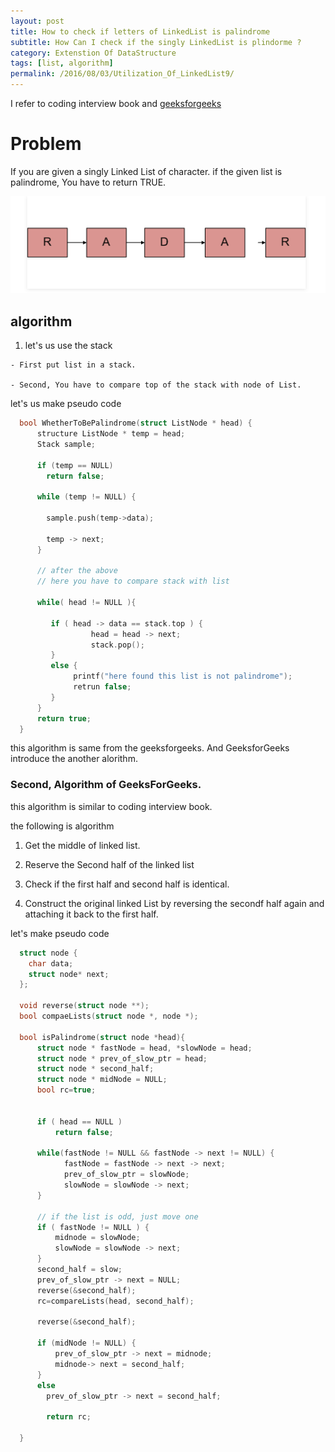 ```yaml
---
layout: post
title: How to check if letters of LinkedList is palindrome
subtitle: How Can I check if the singly LinkedList is plindorme ?
category: Extenstion Of DataStructure
tags: [list, algorithm]
permalink: /2016/08/03/Utilization_Of_LinkedList9/
---
```


I refer to coding interview book and [geeksforgeeks](http://www.geeksforgeeks.org/function-to-check-if-a-singly-linked-list-is-palindrome/)

# Problem 

If you are given a singly Linked List of character. if the given list is palindrome, You have to return TRUE.

![palindrome](/img/Image/CodingInterview/ExtensionOfDataStructure/2016-08-03-Utilization_Of_LinkedList9/palindrome.png)

## algorithm

  1) let's us use the stack 
  
    - First put list in a stack. 
    
    - Second, You have to compare top of the stack with node of List.
    
  let's us make pseudo code
  
```c
  bool WhetherToBePalindrome(struct ListNode * head) {
      structure ListNode * temp = head;
      Stack sample;
      
      if (temp == NULL)
        return false;
      
      while (temp != NULL) {
        
        sample.push(temp->data);
      
        temp -> next;
      }
      
      // after the above
      // here you have to compare stack with list
      
      while( head != NULL ){
        
         if ( head -> data == stack.top ) {
                  head = head -> next;
                  stack.pop();
         }
         else {
              printf("here found this list is not palindrome");
              retrun false;
         }
      }
      return true;
  }
```
  
  this algorithm is same from the geeksforgeeks. And GeeksforGeeks introduce the another alorithm.
  
### Second, Algorithm of GeeksForGeeks.

  this algorithm is similar to coding interview book. 
  
  the following is algorithm 
  
  1) Get the middle of linked list.   
  
  2) Reserve the Second half of the linked list  
  
  3) Check if the first half and second half is identical.   
  
  4) Construct the original linked List by reversing the secondf half again and attaching it back to the first half.   
  
  let's make pseudo code

```c
  struct node {
    char data;
    struct node* next;
  };
  
  void reverse(struct node **);
  bool compaeLists(struct node *, node *);
  
  bool isPalindrome(struct node *head){
      struct node * fastNode = head, *slowNode = head;
      struct node * prev_of_slow_ptr = head;
      struct node * second_half;
      struct node * midNode = NULL;
      bool rc=true;
      
      
      if ( head == NULL )
          return false;
      
      while(fastNode != NULL && fastNode -> next != NULL) {
            fastNode = fastNode -> next -> next;
            prev_of_slow_ptr = slowNode;
            slowNode = slowNode -> next;
      }
      
      // if the list is odd, just move one
      if ( fastNode != NULL ) {
          midnode = slowNode;
          slowNode = slowNode -> next;
      }
      second_half = slow; 
      prev_of_slow_ptr -> next = NULL;
      reverse(&second_half);
      rc=compareLists(head, second_half);
      
      reverse(&second_half);
      
      if (midNode != NULL) {
          prev_of_slow_ptr -> next = midnode;
          midnode-> next = second_half;
      }
      else 
        prev_of_slow_ptr -> next = second_half;
        
        return rc;
      
  }
```
